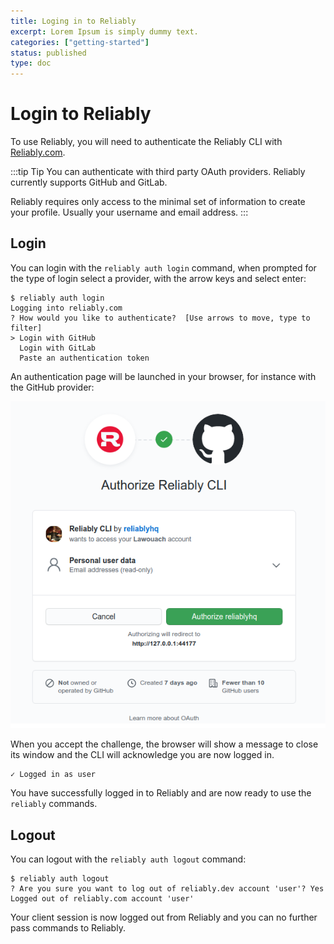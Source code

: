 ```yaml
---
title: Loging in to Reliably
excerpt: Lorem Ipsum is simply dummy text.
categories: ["getting-started"]
status: published
type: doc
---
```

# Login to Reliably

To use Reliably, you will need to authenticate the Reliably CLI
with [Reliably.com](https://reliably.com/).

:::tip Tip
  You can authenticate with third party OAuth providers. Reliably
  currently supports GitHub and GitLab.

  Reliably requires only access to the minimal set of information to create
  your profile. Usually your username and email address.
:::

## Login

You can login with the `reliably auth login` command, when prompted for the
type of login select a provider, with the arrow keys and select enter:

```console
$ reliably auth login
Logging into reliably.com
? How would you like to authenticate?  [Use arrows to move, type to filter]
> Login with GitHub
  Login with GitLab
  Paste an authentication token
```

An authentication page will be launched in your browser, for instance with
the GitHub provider:

![GitHub Login](./images/github_login.png)

When you accept the challenge, the browser will show a message to close its
window and the CLI will acknowledge you are now logged in.

```console
✓ Logged in as user
```

You have successfully logged in to Reliably and are now ready to use the
`reliably` commands.

## Logout

You can logout with the `reliably auth logout` command:

```console
$ reliably auth logout
? Are you sure you want to log out of reliably.dev account 'user'? Yes
Logged out of reliably.com account 'user'
```

Your client session is now logged out from Reliably and you can no further
pass commands to Reliably.

